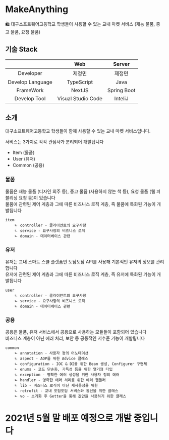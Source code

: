 # MakeAnything
🛍 대구소프트웨어고등학교 학생들이 사용할 수 있는 교내 마켓 서비스 (재능 물품, 중고 물품, 요청 물품)

## 기술 Stack
|                      | Web     | Server        | 
|:--------------------:|:---------------:|:------------------:|
| Developer | 제정민 | 제정민       | 
| Develop Language | TypeScript | Java | 
| FrameWork | NextJS | Spring Boot |
| Develop Tool     | Visual Studio Code  | InteliJ | 

## 소개

대구소프트웨어고등학교 학생들이 함께 사용할 수 있는 교내 마켓 서비스입니다.

서비스는 3가지로 각각 관심사가 분리되어 개발됩니다
- Item (물품) 
- User (유저)
- Common (공용)

### 물품  
물품은 재능 물품 (디자인 외주 등), 중고 물품 (사용하지 않는 책 등), 요청 물품 (웹 퍼블리싱 요청 등)이 있습니다<br>
물품에 관련된 제어 계층과 그에 따른 비즈니스 로직 계층, 즉 물품에 특화된 기능이 개발됩니다<br>

```
item
    ㄴ controller - 클라이언트의 요구사항
    ㄴ service - 요구사항의 비즈니스 로직
    ㄴ domain - 데이터베이스 관련 
```

### 유저
유저는 교내 스마트 스쿨 플랫폼인 도담도담 API를 사용해 기본적인 유저의 정보를 관리합니다<br>
유저에 관련된 제어 계층과 그에 따른 비즈니스 로직 계층, 즉 유저에 특화된 기능이 개발됩니다<br>

```
user
    ㄴ controller - 클라이언트의 요구사항
    ㄴ service - 요구사항의 비즈니스 로직
    ㄴ domain - 데이터베이스 관련 
```

### 공용 
공용은 물품, 유저 서비스에서 공용으로 사용하는 모듈들이 포함되어 있습니다<br>
비즈니스 계층이 아닌 에러 처리, 보안 등 공통적인 저수준 기능이 개발됩니다<br>

```
common
    ㄴ annotation - 사용자 정의 어노테이션
    ㄴ aspect - AOP를 위한 Advice 클래스
    ㄴ configuration - IOC & DI를 위한 Bean 생성, Configurer 구현체
    ㄴ enums - 코드 단순화, 가독성 등을 위한 열거형 타입 
    ㄴ exception - 명확한 에러 생성을 위한 사용자 정의 에러  
    ㄴ handler - 명확한 에러 처리를 위한 에러 핸들러 
    ㄴ lib - 비즈니스 로직이 아닌 재사용성을 위한  
    ㄴ retrofit - 교내 도담도담 서비스와 통신을 위한 클래스
    ㄴ vo - 초기화 후 Getter을 통해 값만을 사용하기 위한 클래스
```

# 2021년 5월 말 배포 예정으로 개발 중입니다 